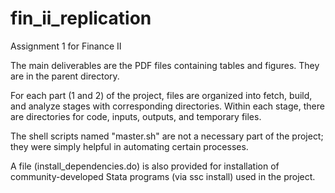 # fin_ii_replication
Assignment 1 for Finance II

The main deliverables are the PDF files containing tables and figures. They are in the parent directory.

For each part (1 and 2) of the project, files are organized into fetch, build, and analyze stages with corresponding directories.
Within each stage, there are directories for code, inputs, outputs, and temporary files.

The shell scripts named "master.sh" are not a necessary part of the project; they were simply helpful in automating certain processes.

A file (install_dependencies.do) is also provided for installation of community-developed Stata programs (via ssc install) used in the project.
